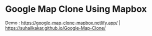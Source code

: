 # Google Map Clone Using Mapbox
 Demo : https://google-map-clone-mapbox.netlify.app/  |  https://suhailkakar.github.io/Google-Map-Clone/
